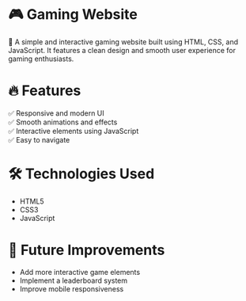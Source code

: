 

<h1>🎮 Gaming Website</h1>
🚀 A simple and interactive gaming website built using HTML, CSS, and JavaScript. It features a clean design and smooth user experience for gaming enthusiasts.

<h1>🔥 Features</h1>
✅ Responsive and modern UI<br/>
✅ Smooth animations and effects<br/>
✅ Interactive elements using JavaScript<br/>
✅ Easy to navigate<br>

<h1>🛠 Technologies Used</h1>
<ul>
  <li>HTML5</li>
  <li>CSS3</li>
  <li>JavaScript</li>
  
</ul>


<h1>📌 Future Improvements</h1>
<ul>
  <li>Add more interactive game elements</li>
  <li>Implement a leaderboard system</li>
  <li>Improve mobile responsiveness</li>
  
</ul>

